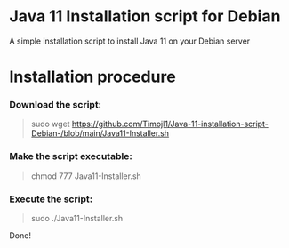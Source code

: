 # Java 11 Installation script for Debian
A simple installation script to install Java 11 on your Debian server

# Installation procedure
### Download the script: 
> sudo wget https://github.com/Timojl1/Java-11-installation-script-Debian-/blob/main/Java11-Installer.sh

### Make the script executable: 
> chmod 777 Java11-Installer.sh

### Execute the script:
> sudo ./Java11-Installer.sh

Done!
